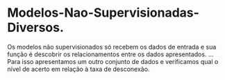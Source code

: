 # Modelos-Nao-Supervisionadas-Diversos.
Os modelos não supervisionados só recebem os dados de entrada e sua função é descobrir os relacionamentos entre os dados apresentados. ... Para isso apresentamos um outro conjunto de dados e verificamos qual o nível de acerto em relação à taxa de desconexão.
